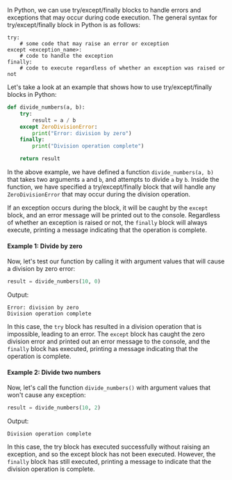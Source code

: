 In Python, we can use try/except/finally blocks to handle errors and exceptions that may occur during code execution. The general syntax for try/except/finally block in Python is as follows:

```
try:
    # some code that may raise an error or exception
except <exception_name>:
    # code to handle the exception
finally:
    # code to execute regardless of whether an exception was raised or not
```

Let's take a look at an example that shows how to use try/except/finally blocks in Python:

```python
def divide_numbers(a, b):
    try:
        result = a / b
    except ZeroDivisionError:
        print("Error: division by zero")
    finally:
        print("Division operation complete")

    return result
```

In the above example, we have defined a function `divide_numbers(a, b)` that takes two arguments `a` and `b`, and attempts to divide `a` by `b`. Inside the function, we have specified a try/except/finally block that will handle any `ZeroDivisionError` that may occur during the division operation. 

If an exception occurs during the block, it will be caught by the `except` block, and an error message will be printed out to the console. Regardless of whether an exception is raised or not, the `finally` block will always execute, printing a message indicating that the operation is complete. 

#### Example 1: Divide by zero

Now, let's test our function by calling it with argument values that will cause a division by zero error:

```python
result = divide_numbers(10, 0)
```

Output:
```
Error: division by zero
Division operation complete
```

In this case, the `try` block has resulted in a division operation that is impossible, leading to an error. The `except` block has caught the zero division error and printed out an error message to the console, and the `finally` block has executed, printing a message indicating that the operation is complete.

#### Example 2: Divide two numbers

Now, let's call the function `divide_numbers()` with argument values that won't cause any exception:

```python
result = divide_numbers(10, 2)
```

Output:
```
Division operation complete
```

In this case, the try block has executed successfully without raising an exception, and so the except block has not been executed. However, the `finally` block has still executed, printing a message to indicate that the division operation is complete.